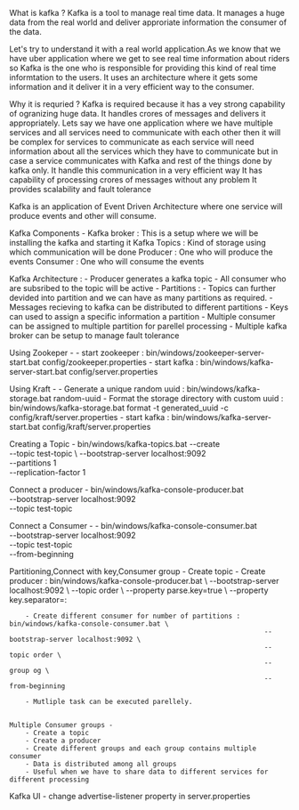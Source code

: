 

What is kafka ?
Kafka is a tool to manage real time data. It manages a huge data from the real world and deliver approriate information the consumer of the data.

Let's try to understand it with a real world application.As we know that we have uber application where we get to see real time information about riders so Kafka is the one who is responsible for providing this kind of real time informtation to the users. It uses an architecture where it gets some information and it deliver it in a very efficient way to the consumer.

Why it is requried ?
Kafka is required because it has a vey strong capability of ogranizing huge data. It handles crores of messages and delivers it appropriately. 
Lets say we have one application where we have multiple services and all services need to communicate with each other then it will be complex for services to communicate as each service will need information about all the services which they have to communicate but in case a service communicates with Kafka and rest of the things done by kafka only.
It handle this communication in a very efficient way
It has capability of processing crores of messages without any problem
It provides scalability and fault tolerance

Kafka is an application of Event Driven Architecture where one service will produce events and other will consume.

Kafka Components -
    Kafka broker : This is a setup where we will be installing the kafka and starting it
    Kafka Topics : Kind of storage using which communication will be done
    Producer : One who will produce the events
    Consumer : One who will consume the events

Kafka Architecture :
    - Producer generates a kafka topic
    - All consumer who are subsribed to the topic will be active
    - Partitions : 
        - Topics can further devided into partition and we can have as many partitions as required.
        - Messages recieving to kafka can be distributed to different partitions
        - Keys can used to assign a specific information a partition 
        - Multiple consumer can be assigned to multiple partition for parellel processing 
    - Multiple kafka broker can be setup to manage fault tolerance


Using Zookeper -
    - start zookeeper : bin/windows/zookeeper-server-start.bat config/zookeeper.properties
    - start kafka : bin/windows/kafka-server-start.bat config/server.properties

Using Kraft - 
    - Generate a unique random uuid :  bin/windows/kafka-storage.bat random-uuid
    - Format the storage directory with custom uuid :  bin/windows/kafka-storage.bat format -t generated_uuid -c config/kraft/server.properties
    - start kafka : bin/windows/kafka-server-start.bat config/kraft/server.properties

Creating a Topic 
    - bin/windows/kafka-topics.bat --create \
        --topic test-topic \ 
        --bootstrap-server localhost:9092 \
        --partitions 1 \
        --replication-factor 1

Connect a producer
    - bin/windows/kafka-console-producer.bat \
        --bootstrap-server localhost:9092 \
        --topic test-topic 

Connect a Consumer - 
    - bin/windows/kafka-console-consumer.bat \
        --bootstrap-server localhost:9092 \
        --topic test-topic \
        --from-beginning

Partitioning,Connect with key,Consumer group
        - Create topic
        - Create producer : bin/windows/kafka-console-producer.bat \ 
                                --bootstrap-server localhost:9092 \ 
                                --topic order \ 
                                --property parse.key=true \ 
                                --property key.separator=:
        
        - Create different consumer for number of partitions :  bin/windows/kafka-console-consumer.bat \ 
                                                                    --bootstrap-server localhost:9092 \ 
                                                                    --topic order \ 
                                                                    --group og \ 
                                                                    --from-beginning
        
        - Mutliple task can be executed parellely.

      
    Multiple Consumer groups -
        - Create a topic
        - Create a producer
        - Create different groups and each group contains multiple consumer
        - Data is distributed among all groups
        - Useful when we have to share data to different services for different processing

Kafka UI 
    - change advertise-listener property in server.properties
    